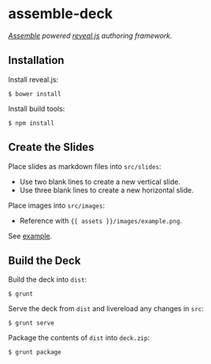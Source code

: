 # assemble-deck

_[Assemble](http://assemble.io/) powered [reveal.js](http://lab.hakim.se/reveal-js/) authoring framework._


## Installation

Install reveal.js:

    $ bower install

Install build tools:

    $ npm install


## Create the Slides

Place slides as markdown files into `src/slides`:

- Use two blank lines to create a new vertical slide.
- Use three blank lines to create a new horizontal slide.

Place images into `src/images`:

- Reference with `{{ assets }}/images/example.png`.

See [example](https://raw.githubusercontent.com/josephabrahams/assemble-deck/master/src/slides/example.md).


## Build the Deck

Build the deck into `dist`:

    $ grunt

Serve the deck from `dist` and livereload any changes in `src`:

    $ grunt serve

Package the contents of `dist` into `deck.zip`:

    $ grunt package

